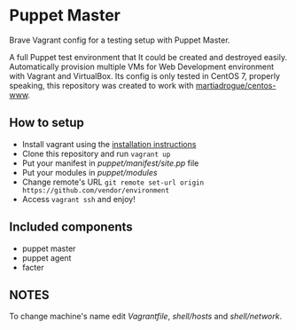 # Puppet Master

Brave Vagrant config for a testing setup with Puppet Master.

A full Puppet test environment that It could be created and destroyed easily.
Automatically provision multiple VMs for Web Development environment with
Vagrant and VirtualBox. Its config is only tested in CentOS 7, properly
speaking, this repository was created to work with
[martiadrogue/centos-www][puppet-agent].

## How to setup

-   Install vagrant using the [installation instructions][vagrant-installation]
-   Clone this repository and run `vagrant up`
-   Put your manifest in *puppet/manifest/site.pp* file
-   Put your modules in *puppet/modules*
-   Change remote's URL `git remote set-url origin https://github.com/vendor/environment`
-   Access `vagrant ssh` and enjoy!

## Included components

-   puppet master
-   puppet agent
-   facter

## NOTES

To change machine's name edit *Vagrantfile*, *shell/hosts* and *shell/network*.

[vagrant-installation]: https://www.vagrantup.com/docs/installation/
[puppet-agent]: https://github.com/martiadrogue/centos-www
